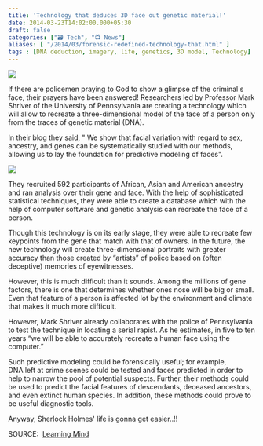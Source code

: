 ```yaml
---
title: 'Technology that deduces 3D face out genetic material!'
date: 2014-03-23T14:02:00.000+05:30
draft: false
categories: ["🗃️ Tech", "📺 News"]
aliases: [ "/2014/03/forensic-redefined-technology-that.html" ]
tags : [DNA deduction, imagery, life, genetics, 3D model, Technology]
---
```


[![](https://2.bp.blogspot.com/-VXaJn26kiA8/Uy6Z7KqiD4I/AAAAAAAACPg/tFJYvGY8ht8/s1600/98.jpg)](https://2.bp.blogspot.com/-VXaJn26kiA8/Uy6Z7KqiD4I/AAAAAAAACPg/tFJYvGY8ht8/s1600/98.jpg)

  
If there are policemen praying to God to show a glimpse of the criminal's face, their prayers have been answered! Researchers led by Professor Mark Shriver of the University of Pennsylvania are creating a technology which will allow to recreate a three-dimensional model of the face of a person only from the traces of genetic material (DNA).  
  
In their blog they said, " We show that facial variation with regard to sex, ancestry, and genes can be systematically studied with our methods, allowing us to lay the foundation for predictive modeling of faces".  

[![](https://1.bp.blogspot.com/--RG9ao6evSA/Uy6a-ne6MRI/AAAAAAAACPs/8oesIGO305k/s1600/journal.pgen.1004224.jpg)](https://1.bp.blogspot.com/--RG9ao6evSA/Uy6a-ne6MRI/AAAAAAAACPs/8oesIGO305k/s1600/journal.pgen.1004224.jpg)

  
  
They recruited 592 participants of African, Asian and American ancestry and ran analysis over their gene and face. With the help of sophisticated statistical techniques, they were able to create a database which with the help of computer software and genetic analysis can recreate the face of a person.  
  
Though this technology is on its early stage, they were able to recreate few keypoints from the gene that match with that of owners. In the future, the new technology will create three-dimensional portraits with greater accuracy than those created by “artists” of police based on (often deceptive) memories of eyewitnesses.  
  
However, this is much difficult than it sounds. Among the millions of gene factors, there is one that determines whether ones nose will be big or small. Even that feature of a person is affected lot by the environment and climate that makes it much more difficult.  
  
However, Mark Shriver already collaborates with the police of Pennsylvania to test the technique in locating a serial rapist. As he estimates, in five to ten years “we will be able to accurately recreate a human face using the computer.”  
  
Such predictive modeling could be forensically useful; for example,  
DNA left at crime scenes could be tested and faces predicted in order to help to narrow the pool of potential suspects. Further, their methods could be used to predict the facial features of descendants, deceased ancestors, and even extinct human species. In addition, these methods could prove to be useful diagnostic tools.  
  
Anyway, Sherlock Holmes' life is gonna get easier..!!  
  
SOURCE:  [Learning Mind](https://www.learning-mind.com/new-revolutionary-technique-recreates-faces-from-genetic-material/)